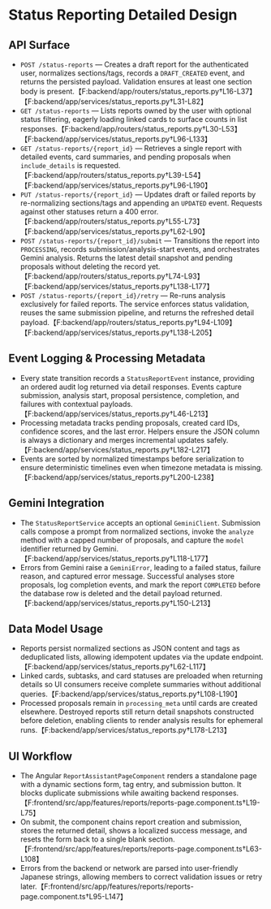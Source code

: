 # Status Reporting Detailed Design

## API Surface

- `POST /status-reports` — Creates a draft report for the authenticated user, normalizes sections/tags, records a `DRAFT_CREATED` event, and returns the persisted payload. Validation ensures at least one section body is present.【F:backend/app/routers/status_reports.py†L16-L37】【F:backend/app/services/status_reports.py†L31-L82】
- `GET /status-reports` — Lists reports owned by the user with optional status filtering, eagerly loading linked cards to surface counts in list responses.【F:backend/app/routers/status_reports.py†L30-L53】【F:backend/app/services/status_reports.py†L96-L133】
- `GET /status-reports/{report_id}` — Retrieves a single report with detailed events, card summaries, and pending proposals when `include_details` is requested.【F:backend/app/routers/status_reports.py†L39-L54】【F:backend/app/services/status_reports.py†L96-L190】
- `PUT /status-reports/{report_id}` — Updates draft or failed reports by re-normalizing sections/tags and appending an `UPDATED` event. Requests against other statuses return a 400 error.【F:backend/app/routers/status_reports.py†L55-L73】【F:backend/app/services/status_reports.py†L62-L90】
- `POST /status-reports/{report_id}/submit` — Transitions the report into `PROCESSING`, records submission/analysis-start events, and orchestrates Gemini analysis. Returns the latest detail snapshot and pending proposals without deleting the record yet.【F:backend/app/routers/status_reports.py†L74-L93】【F:backend/app/services/status_reports.py†L138-L177】
- `POST /status-reports/{report_id}/retry` — Re-runs analysis exclusively for failed reports. The service enforces status validation, reuses the same submission pipeline, and returns the refreshed detail payload.【F:backend/app/routers/status_reports.py†L94-L109】【F:backend/app/services/status_reports.py†L138-L205】

## Event Logging & Processing Metadata

- Every state transition records a `StatusReportEvent` instance, providing an ordered audit log returned via detail responses. Events capture submission, analysis start, proposal persistence, completion, and failures with contextual payloads.【F:backend/app/services/status_reports.py†L46-L213】
- Processing metadata tracks pending proposals, created card IDs, confidence scores, and the last error. Helpers ensure the JSON column is always a dictionary and merges incremental updates safely.【F:backend/app/services/status_reports.py†L182-L217】
- Events are sorted by normalized timestamps before serialization to ensure deterministic timelines even when timezone metadata is missing.【F:backend/app/services/status_reports.py†L200-L238】

## Gemini Integration

- The `StatusReportService` accepts an optional `GeminiClient`. Submission calls compose a prompt from normalized sections, invoke the `analyze` method with a capped number of proposals, and capture the `model` identifier returned by Gemini.【F:backend/app/services/status_reports.py†L118-L177】
- Errors from Gemini raise a `GeminiError`, leading to a failed status, failure reason, and captured error message. Successful analyses store proposals, log completion events, and mark the report `COMPLETED` before the database row is deleted and the detail payload returned.【F:backend/app/services/status_reports.py†L150-L213】

## Data Model Usage

- Reports persist normalized sections as JSON content and tags as deduplicated lists, allowing idempotent updates via the update endpoint.【F:backend/app/services/status_reports.py†L62-L117】
- Linked cards, subtasks, and card statuses are preloaded when returning details so UI consumers receive complete summaries without additional queries.【F:backend/app/services/status_reports.py†L108-L190】
- Processed proposals remain in `processing_meta` until cards are created elsewhere. Destroyed reports still return detail snapshots constructed before deletion, enabling clients to render analysis results for ephemeral runs.【F:backend/app/services/status_reports.py†L178-L213】

## UI Workflow

- The Angular `ReportAssistantPageComponent` renders a standalone page with a dynamic sections form, tag entry, and submission button. It blocks duplicate submissions while awaiting backend responses.【F:frontend/src/app/features/reports/reports-page.component.ts†L19-L75】
- On submit, the component chains report creation and submission, stores the returned detail, shows a localized success message, and resets the form back to a single blank section.【F:frontend/src/app/features/reports/reports-page.component.ts†L63-L108】
- Errors from the backend or network are parsed into user-friendly Japanese strings, allowing members to correct validation issues or retry later.【F:frontend/src/app/features/reports/reports-page.component.ts†L95-L147】
